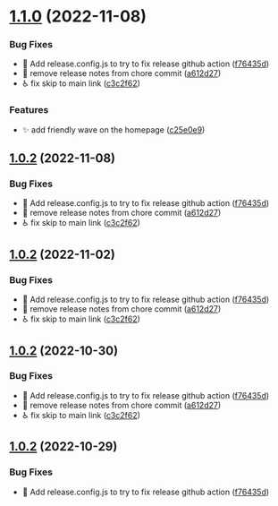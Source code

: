 # [1.1.0](https://github.com/josephshambrook/js-2023/compare/v1.0.1...v1.1.0) (2022-11-08)


### Bug Fixes

* :bug: Add release.config.js to try to fix release github action ([f76435d](https://github.com/josephshambrook/js-2023/commit/f76435d1eff96aa57a3d94d1f79f151286e343dc))
* :bug: remove release notes from chore commit ([a612d27](https://github.com/josephshambrook/js-2023/commit/a612d276f8f60593e57f276b6fe784f4152e09d9))
* :wheelchair: fix skip to main link ([c3c2f62](https://github.com/josephshambrook/js-2023/commit/c3c2f62861d6bcb06a021df59856bf619e181122))


### Features

* :sparkles: add friendly wave on the homepage ([c25e0e9](https://github.com/josephshambrook/js-2023/commit/c25e0e9d6fc7b02658ab572bc137c0a00ff9da7b))

## [1.0.2](https://github.com/josephshambrook/js-2023/compare/v1.0.1...v1.0.2) (2022-11-08)


### Bug Fixes

* :bug: Add release.config.js to try to fix release github action ([f76435d](https://github.com/josephshambrook/js-2023/commit/f76435d1eff96aa57a3d94d1f79f151286e343dc))
* :bug: remove release notes from chore commit ([a612d27](https://github.com/josephshambrook/js-2023/commit/a612d276f8f60593e57f276b6fe784f4152e09d9))
* :wheelchair: fix skip to main link ([c3c2f62](https://github.com/josephshambrook/js-2023/commit/c3c2f62861d6bcb06a021df59856bf619e181122))

## [1.0.2](https://github.com/josephshambrook/js-2023/compare/v1.0.1...v1.0.2) (2022-11-02)


### Bug Fixes

* :bug: Add release.config.js to try to fix release github action ([f76435d](https://github.com/josephshambrook/js-2023/commit/f76435d1eff96aa57a3d94d1f79f151286e343dc))
* :bug: remove release notes from chore commit ([a612d27](https://github.com/josephshambrook/js-2023/commit/a612d276f8f60593e57f276b6fe784f4152e09d9))
* :wheelchair: fix skip to main link ([c3c2f62](https://github.com/josephshambrook/js-2023/commit/c3c2f62861d6bcb06a021df59856bf619e181122))

## [1.0.2](https://github.com/josephshambrook/js-2023/compare/v1.0.1...v1.0.2) (2022-10-30)


### Bug Fixes

* :bug: Add release.config.js to try to fix release github action ([f76435d](https://github.com/josephshambrook/js-2023/commit/f76435d1eff96aa57a3d94d1f79f151286e343dc))
* :bug: remove release notes from chore commit ([a612d27](https://github.com/josephshambrook/js-2023/commit/a612d276f8f60593e57f276b6fe784f4152e09d9))
* :wheelchair: fix skip to main link ([c3c2f62](https://github.com/josephshambrook/js-2023/commit/c3c2f62861d6bcb06a021df59856bf619e181122))

## [1.0.2](https://github.com/josephshambrook/js-2023/compare/v1.0.1...v1.0.2) (2022-10-29)


### Bug Fixes

* :bug: Add release.config.js to try to fix release github action ([f76435d](https://github.com/josephshambrook/js-2023/commit/f76435d1eff96aa57a3d94d1f79f151286e343dc))
